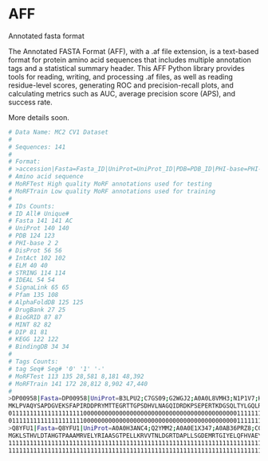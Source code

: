 # AFF
Annotated fasta format

The Annotated FASTA Format (AFF), with a .af file extension, is a text-based format for protein amino acid sequences that includes multiple annotation tags and a statistical summary header. This AFF Python library provides tools for reading, writing, and processing .af files, as well as reading residue-level scores, generating ROC and precision-recall plots, and calculating metrics such as AUC, average precision score (APS), and success rate.

More details soon.

```bash
# Data Name: MC2 CV1 Dataset
#
# Sequences: 141
#
# Format:
# >accession|Fasta=Fasta_ID|UniProt=UniProt_ID|PDB=PDB_ID|PHI-base=PHI-base_ID|DisProt=DisProt_ID|IntAct=IntAct_ID|ELM=ELM_ID|STRING=STRING_ID|IDEAL=IDEAL_ID|SignaLink=SignaLink_ID|Pfam=Pfam_ID|AlphaFoldDB=AlphaFoldDB_ID|DrugBank=DrugBank_ID|BioGRID=BioGRID_ID|MINT=MINT_ID|DIP=DIP_ID|KEGG=KEGG_ID|BindingDB=BindingDB_ID
# Amino acid sequence
# MoRFTest High quality MoRF annotations used for testing
# MoRFTrain Low quality MoRF annotations used for training
#
# IDs Counts:
# ID All# Unique#
# Fasta 141 141 AC
# UniProt 140 140
# PDB 124 123
# PHI-base 2 2
# DisProt 56 56
# IntAct 102 102
# ELM 40 40
# STRING 114 114
# IDEAL 54 54
# SignaLink 65 65
# Pfam 135 108
# AlphaFoldDB 125 125
# DrugBank 27 25
# BioGRID 87 87
# MINT 82 82
# DIP 81 81
# KEGG 122 122
# BindingDB 34 34
#
# Tags Counts:
# tag Seq# Seg# '0' '1' '-'
# MoRFTest 113 135 28,581 8,181 48,392
# MoRFTrain 141 172 28,812 8,902 47,440
#
>DP00958|Fasta=DP00958|UniProt=B3LPU2;C7GS09;G2WGJ2;A0A0L8VMH3;N1P1V7;H0GIH2;P46984;A6ZQF1;C8ZB35;A0A6C1DTD4|AlphaFoldDB=B3LPU2|Pfam=PF08738|PDB=4WXA;4WX8|BioGRID=33578|DIP=DIP-1474N|IntAct=P46984|MINT=P46984|STRING=4932.YJL184W|KEGG=sce:YJL184W|DisProt=DP00958
MKLPVAQYSAPDGVEKSFAPIRDDPRYMTTEGRTTGPSDHVLNAGQIDRDKPSEPERTKDGSQLTYLGQLRTQLTGLQDDINEFLTGRMELAKNKKKAGADEKRIQEEINQLLDGGDGDEDAV
011111111111111111111000000000000000000000000000000000000000000011111111111111111111111111111111111111111111111110000000000
011111111111111111111000000000000000000000000000000000000000000011111111111111111111111111111111111111111111111110000000000
>Q8YFU1|Fasta=Q8YFU1|UniProt=A0A0H3ANC4;Q2YMM2;A0A0E1X347;A0AB36PRZ8;C0RHL4;A0A7U8K8P4;A0AAE9LAS2;C7LGK0;A0A0F6APL3;A0AAW7BBF0|AlphaFoldDB=A0A0H3ANC4|KEGG=bov:BOV_0511|Pfam=PF00576|PDB=4Q14|STRING=359391.BAB1_0532
MGKLSTHVLDTAHGTPAAAMRVELYRIAASGTPELLKRVVTNLDGRTDAPLLSGDEMRTGIYELQFHVAEYFEGRGAELAHEPFLDLIPIRFGIADEDGNYHVPLLVSPWSYSTYRGS
1111111111111111111111111111111111111111111111111111111111111111111111111111111111111111111111111111111111111111111111
1111111111111111111111111111111111111111111111111111111111111111111111111111111111111111111111111111111111111111111111
```
